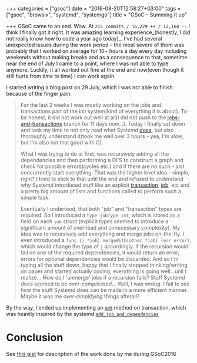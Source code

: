 +++
categories = ["gsoc"]
date = "2016-08-20T12:58:27+03:00"
tags = ["gsoc", "browsix", "systemd", "systemgo"]
title = "GSoC - Summing it up"

+++
GSoC came to an end. Wow. At `215 commits / 16,229 ++ / 12,164 --` I think I finally got it right. It was amazing learning experience_(honestly, I did not really know how to code a year ago today)_. <!--more-->
I've had several unexpected issues during the work period - the most severe of them was probably that I worked on average for 10+ hours a day every day including weekends without making breaks and as a consequence to that, sometime near the end of July I came to a point, where I was not able to type anymore. Luckily, it all worked out fine at the end and now(even though it still hurts from time to time) I can work again.

I started writing a blog post on 29 July, which I was not able to finish because of the finger pain:

>For the last 2 weeks I was mostly working on the jobs and transactions part of the init system(kind of everything it is about). To be honest, it did not work out well at all(I did not push to the [jobs-and-transactions](https://github.com/b1101/systemgo/tree/jobs-and-transactions) branch for 11 days now...). Today I finally sat down and took my time to not only read what Systemd [does](https://github.com/systemd/systemd/blob/0fbd465f4138dd2c3c7428c23cae117a7b56568d/src/core/manager.c#L1249-L1302), but also thoroughly understand it(took me well over 3 hours - yea, I'm _slow_, but I'm also not that good with C).
>
>What I was trying to do at first, was recursively adding all the dependencies and then performing a DFS to construct a graph and check for possible errors(cycles etc.) and if there are no such - just concurrently start everything. That was the higher level idea - simple, right? I tried to stick to that until the end and refused to understand why Systemd introduced stuff like an explicit [transaction](https://github.com/systemd/systemd/blob/0fbd465f4138dd2c3c7428c23cae117a7b56568d/src/core/transaction.h#L29-L34), [job](https://github.com/systemd/systemd/blob/0fbd465f4138dd2c3c7428c23cae117a7b56568d/src/core/job.h#L129-L171), etc and a pretty big amount of lists and functions called to perform such a simple task.
>
>Eventually I undertood, that both "job" and "transaction" types are required. So I introduced a `type jobType int`, which is stored as a field on each `job` struct (explicit types seemed to introduce a significant amount of overhead and unnecessary complexity). My idea was to recursively add everything and merge jobs on-the-fly. I even introduced a `func (j *job) mergeWith(other *job) (err error)`, which would change the type of `j` accordingly. If the recursion would fail on one of the required dependencies, it would return an error, errors for optional dependencies would be discarded. And so I'm typing all the stuff down, happy that I finally stopped thinking/writing on paper and started actually coding, everything is going well...unil I realize... How do I 'unmerge' jobs if a recursion fails?
>Stuff Systemd does seemed to be _over-complicated_... Well, I was wrong. I fail to see how the stuff Systemd does can be made in a more efficient manner. Maybe it was me _over-simplifying_ things afterall?

By the way, I ended up implementing an [`add`](https://github.com/rvolosatovs/systemgo/blob/master/system/transaction.go#L51-L143) method on transaction, which was heavily inspired by the systemd [`add_job_and_dependencies`](https://github.com/systemd/systemd/blob/master/src/core/transaction.c#L836-L1044)

# Conclusion

See [this gist](https://gist.github.com/rvolosatovs/ebb776d43b9d7b0bfb1c4aac2ac3bf21) for description of the work done by me during GSoC2016
